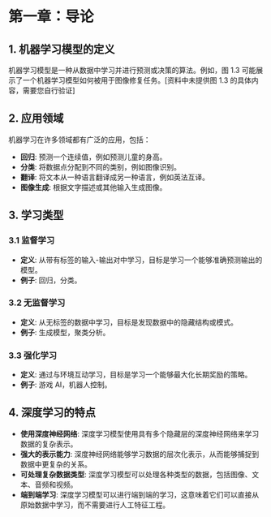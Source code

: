 # 第一章：导论

## 1. 机器学习模型的定义
机器学习模型是一种从数据中学习并进行预测或决策的算法。例如，图 1.3 可能展示了一个机器学习模型如何被用于图像修复任务。[资料中未提供图 1.3 的具体内容，需要您自行验证]

## 2. 应用领域
机器学习在许多领域都有广泛的应用，包括：
- **回归**: 预测一个连续值，例如预测儿童的身高。
- **分类**: 将数据点分配到不同的类别，例如图像识别。
- **翻译**: 将文本从一种语言翻译成另一种语言，例如英法互译。
- **图像生成**: 根据文字描述或其他输入生成图像。

## 3. 学习类型
### 3.1 监督学习
- **定义**: 从带有标签的输入-输出对中学习，目标是学习一个能够准确预测输出的模型。
- **例子**: 回归，分类。

### 3.2 无监督学习
- **定义**: 从无标签的数据中学习，目标是发现数据中的隐藏结构或模式。
- **例子**: 生成模型，聚类分析。

### 3.3 强化学习
- **定义**: 通过与环境互动学习，目标是学习一个能够最大化长期奖励的策略。
- **例子**: 游戏 AI，机器人控制。

## 4. 深度学习的特点
- **使用深度神经网络**: 深度学习模型使用具有多个隐藏层的深度神经网络来学习数据的复杂表示。
- **强大的表示能力**: 深度神经网络能够学习数据的层次化表示，从而能够捕捉到数据中更复杂的关系。
- **可处理复杂数据类型**: 深度学习模型可以处理各种类型的数据，包括图像、文本、音频和视频。
- **端到端学习**: 深度学习模型可以进行端到端的学习，这意味着它们可以直接从原始数据中学习，而不需要进行人工特征工程。